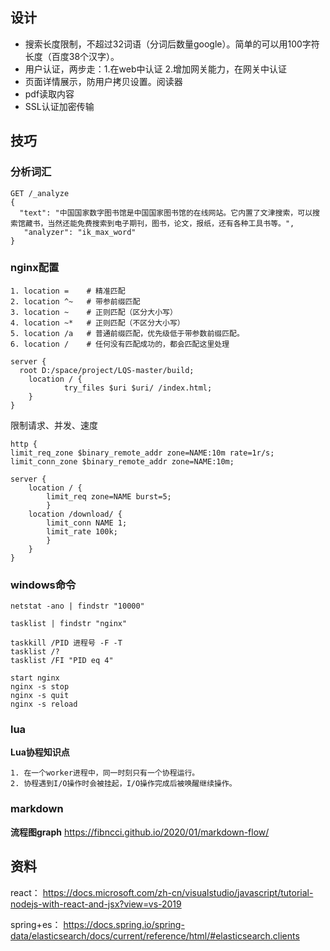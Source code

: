 ## 设计
- 搜索长度限制，不超过32词语（分词后数量google）。简单的可以用100字符长度（百度38个汉字）。
- 用户认证，两步走：1.在web中认证  2.增加网关能力，在网关中认证
- 页面详情展示，防用户拷贝设置。阅读器
- pdf读取内容
- SSL认证加密传输

## 技巧
### 分析词汇
~~~
GET /_analyze
{
  "text": "中国国家数字图书馆是中国国家图书馆的在线网站。它内置了文津搜索，可以搜索馆藏书，当然还能免费搜索到电子期刊，图书，论文，报纸，还有各种工具书等。",
   "analyzer": "ik_max_word"
}
~~~

### nginx配置
~~~
1. location =    # 精准匹配
2. location ^~   # 带参前缀匹配
3. location ~    # 正则匹配（区分大小写）
4. location ~*   # 正则匹配（不区分大小写）
5. location /a   # 普通前缀匹配，优先级低于带参数前缀匹配。
6. location /    # 任何没有匹配成功的，都会匹配这里处理

server {
  root D:/space/project/LQS-master/build;
	location / {
			try_files $uri $uri/ /index.html;
	}
}
~~~

限制请求、并发、速度
~~~
http {
limit_req_zone $binary_remote_addr zone=NAME:10m rate=1r/s;
limit_conn_zone $binary_remote_addr zone=NAME:10m;

server {
	location / { 
		limit_req zone=NAME burst=5; 
		}
	location /download/ { 
		limit_conn NAME 1;
		limit_rate 100k;
		}
	}
}
~~~

### windows命令
~~~
netstat -ano | findstr "10000"

tasklist | findstr "nginx"

taskkill /PID 进程号 -F -T
tasklist /?
tasklist /FI "PID eq 4"

start nginx
nginx -s stop
nginx -s quit
nginx -s reload
~~~

### lua
**Lua协程知识点**
~~~
1. 在一个worker进程中，同一时刻只有一个协程运行。
2. 协程遇到I/O操作时会被挂起，I/O操作完成后被唤醒继续操作。
~~~

### markdown
**流程图graph** https://fibncci.github.io/2020/01/markdown-flow/

## 资料
react： https://docs.microsoft.com/zh-cn/visualstudio/javascript/tutorial-nodejs-with-react-and-jsx?view=vs-2019

spring+es： https://docs.spring.io/spring-data/elasticsearch/docs/current/reference/html/#elasticsearch.clients
